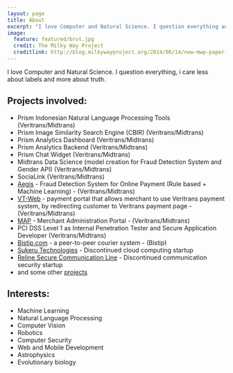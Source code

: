 ```yaml
---
layout: page
title: About
excerpt: "I love Computer and Natural Science. I question everything and I also care less about labels and more about truth."
image:
  feature: featured/brut.jpg
  credit: The Milky Way Project
  creditlink: http://blog.milkywayproject.org/2014/06/14/new-mwp-paper-outlines-the-powerful-synergy-between-citizens-scientists-professional-scientists-and-machine-learning/
---
```


I love Computer and Natural Science. I question everything, i care less about labels and more about truth.

## Projects involved:

* Prism Indonesian Natural Language Processing Tools (Veritrans/Midtrans)
* Prism Image Similarity Search Engine (CBIR) (Veritrans/Midtrans)
* Prism Analytics Dashboard (Veritrans/Midtrans)
* Prism Analytics Backend (Veritrans/Midtrans)
* Prism Chat Widget (Veritrans/Midtrans)
* Midtrans Data Science (model creation for Fraud Detection System and Gender API) (Veritrans/Midtrans)
* SociaLink (Veritrans/Midtrans)
* [Aegis](https://midtrans.com/aegis) - Fraud Detection System for Online Payment (Rule based + Machine Learning) - (Veritrans/Midtrans)
* [VT-Web](https://midtrans.com/payments) - payment portal that allows merchant to use Veritrans payment system, by redirecting customer to Veritrans payment page - (Veritrans/Midtrans)
* [MAP](https://account.midtrans.com/login) - Merchant Administration Portal - (Veritrans/Midtrans)
* PCI DSS Level 1 as Internal Penetration Tester and Secure Application Developer (Veritrans/Midtrans)
* [Bistip.com](http://www.bistip.com) - a peer-to-peer courier system - (Bistip)
* [Sukeru Technologies](http://bit.ly/SukeruDemo) - Discontinued cloud computing startup
* [Reline Secure Communication Line](http://bit.ly/RelineDemo) - Discontinued communication security startup
* and some other [projects](https://www.linkedin.com/in/panggi)

## Interests:

* Machine Learning
* Natural Language Processing
* Computer Vision
* Robotics
* Computer Security
* Web and Mobile Development
* Astrophysics
* Evolutionary biology
